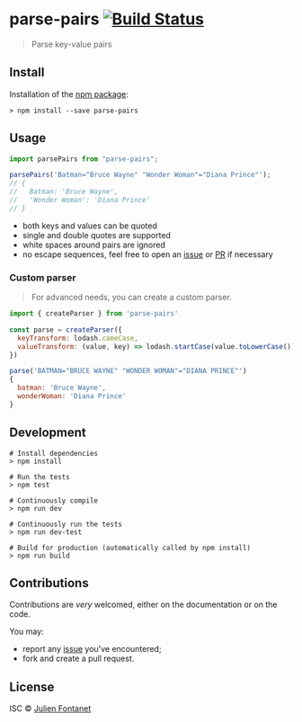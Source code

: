# parse-pairs [![Build Status](https://travis-ci.org/JsCommunity/parse-pairs.png?branch=master)](https://travis-ci.org/JsCommunity/parse-pairs)

> Parse key-value pairs

## Install

Installation of the [npm package](https://npmjs.org/package/parse-pairs):

```
> npm install --save parse-pairs
```

## Usage

```js
import parsePairs from "parse-pairs";

parsePairs('Batman="Bruce Wayne" "Wonder Woman"="Diana Prince"');
// {
//   Batman: 'Bruce Wayne',
//   'Wonder Woman': 'Diana Prince'
// }
```

- both keys and values can be quoted
- single and double quotes are supported
- white spaces around pairs are ignored
- no escape sequences, feel free to open an [issue](https://github.com/JsCommunity/parse-pairs/issues/) or [PR](https://github.com/JsCommunity/parse-pairs/pulls) if necessary

### Custom parser

> For advanced needs, you can create a custom parser.

```js
import { createParser } from 'parse-pairs'

const parse = createParser({
  keyTransform: lodash.cameCase,
  valueTransform: (value, key) => lodash.startCase(value.toLowerCase())
})

parse('BATMAN="BRUCE WAYNE" "WONDER WOMAN"="DIANA PRINCE"')
{
  batman: 'Bruce Wayne',
  wonderWoman: 'Diana Prince'
}
```

## Development

```
# Install dependencies
> npm install

# Run the tests
> npm test

# Continuously compile
> npm run dev

# Continuously run the tests
> npm run dev-test

# Build for production (automatically called by npm install)
> npm run build
```

## Contributions

Contributions are _very_ welcomed, either on the documentation or on
the code.

You may:

- report any [issue](https://github.com/JsCommunity/parse-pairs/issues)
  you've encountered;
- fork and create a pull request.

## License

ISC © [Julien Fontanet](https://github.com/julien-f)
